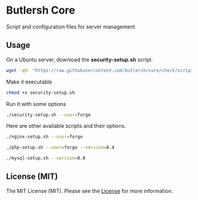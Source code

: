 # Butlersh Core

Script and configuration files for server management.

## Usage

On a Ubuntu server, download the **security-setup.sh** script.

```bash
wget -qO- "https://raw.githubusercontent.com/butlersh/core/check/scripts/security-setup.sh" > security-setup.sh
```

Make it executable

```bash
chmod +x security-setup.sh
```

Run it with some options

```bash
./security-setup.sh --user=forge
```

Here are other available scripts and their options.

```bash
./nginx-setup.sh --user=forge

./php-setup.sh --user=forge --version=8.4

./mysql-setup.sh --version=8.0
```

## License (MIT)

The MIT License (MIT). Please see the [License](./LICENSE.md) for more information.
